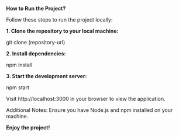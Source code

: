 

<b>How to Run the Project?</b>

Follow these steps to run the project locally:

<b>1. Clone the repository to your local machine:</b>

git clone (repository-url)

<b>2. Install dependencies:</b>

npm install

<b>3. Start the development server:</b>

npm start

Visit http://localhost:3000 in your browser to view the application.

Additional Notes:
Ensure you have Node.js and npm installed on your machine.


<b>Enjoy the project!</b>
